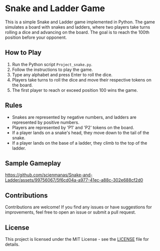 # Snake and Ladder Game

This is a simple Snake and Ladder game implemented in Python. The game simulates a board with snakes and ladders, where two players take turns rolling a dice and advancing on the board. The goal is to reach the 100th position before your opponent.

## How to Play

1. Run the Python script `Project_snake.py`.
2. Follow the instructions to play the game.
3. Type any alphabet and press Enter to roll the dice.
4. Players take turns to roll the dice and move their respective tokens on the board.
5. The first player to reach or exceed position 100 wins the game.

## Rules

- Snakes are represented by negative numbers, and ladders are represented by positive numbers.
- Players are represented by 'P1' and 'P2' tokens on the board.
- If a player lands on a snake's head, they move down to the tail of the snake.
- If a player lands on the base of a ladder, they climb to the top of the ladder.

## Sample Gameplay

https://github.com/scienmanas/Snake-and-Ladder/assets/99756067/5f6cd04a-a977-41ec-a88c-302e688cf2d0


## Contributions

Contributions are welcome! If you find any issues or have suggestions for improvements, feel free to open an issue or submit a pull request.

## License

This project is licensed under the MIT License - see the [LICENSE](LICENSE) file for details.
